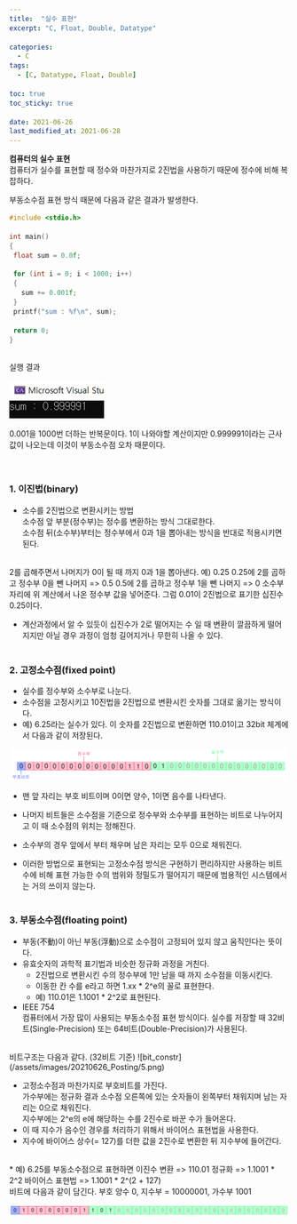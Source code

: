 ```yaml
---
title:  "실수 표현"
excerpt: "C, Float, Double, Datatype"

categories:
  - C
tags:
  - [C, Datatype, Float, Double]

toc: true
toc_sticky: true
 
date: 2021-06-26
last_modified_at: 2021-06-28
---  
```


**컴퓨터의 실수 표현**  
컴퓨터가 실수를 표현할 때 정수와 마찬가지로 2진법을 사용하기 때문에 정수에 비해 복잡하다.  

부동소수점 표현 방식 때문에 다음과 같은 결과가 발생한다.

 ``` c
#include <stdio.h>

int main()
{
  float sum = 0.0f;
  
  for (int i = 0; i < 1000; i++)
  {
    sum += 0.001f;
  }
  printf("sum : %f\n", sum);

  return 0;
}
```  

<br/>
실행 결과  
  
 ![datatype size](/assets/images/20210626_Posting/4.PNG)  

 0.001을 1000번 더하는 반복문이다. 1이 나와야할 계산이지만 0.999991이라는 근사값이 나오는데 이것이 부동소수점 오차 때문이다.  
  <br/><br/>

### 1. 이진법(binary)  
  * 소수를 2진법으로 변환시키는 방법  
    소수점 앞 부분(정수부)는 정수를 변환하는 방식 그대로한다.  
    소수점 뒤(소수부)부터는 정수부에서 0과 1을 뽑아내는 방식을 반대로 적용시키면 된다.
  <br/>  
     2를 곱해주면서 나머지가 0이 될 때 까지 0과 1을 뽑아낸다.  
     예) 0.25  
      0.25에 2를 곱하고 정수부 0을 뺀 나머지 => 0.5  
      0.5에 2를 곱하고 정수부 1을 뺀 나머지 => 0  
      소수부 자리에 위 계산에서 나온 정수부 값을 넣어준다.  
      그럼 0.01이 2진법으로 표기한 십진수 0.25이다.
      <br/>  
      
  * 계산과정에서 알 수 있듯이 십진수가 2로 떨어지는 수 일 때 변환이 깔끔하게 떨어지지만 아닐 경우 과정이 엄청 길어지거나 무한히 나올 수 있다.
  <br/><br/>

### 2. 고정소수점(fixed point) 
  * 실수를 정수부와 소수부로 나눈다.
  * 소수점을 고정시키고 10진법을 2진법으로 변환시킨 숫자를 그대로 옮기는 방식이다.  
  * 예) 6.25라는 실수가 있다. 이 숫자를 2진법으로 변환하면 110.01이고 32bit 체계에서 다음과 같이 저장된다.  
  

   ![memory](/assets/images/20210626_Posting/3.png)  
  * 맨 앞 자리는 부호 비트이며 0이면 양수, 1이면 음수를 나타낸다.
  * 나머지 비트들은 소수점을 기준으로 정수부와 소수부를 표현하는 비트로 나누어지고 이 때 소수점의 위치는 정해진다.
  * 소수부의 경우 앞에서 부터 채우며 남은 자리는 모두 0으로 채워진다.

  * 이러한 방법으로 표현되는 고정소수점 방식은 구현하기 편리하지만 사용하는 비트 수에 비해 표현 가능한 수의 범위와 정밀도가 떨어지기 때문에 범용적인 시스템에서는 거의 쓰이지 않는다.
  <br/><br/>

### 3. 부동소수점(floating point)
  * 부동(不動)이 아닌 부동(浮動)으로 소수점이 고정되어 있지 않고 움직인다는 뜻이다.
  * 유효숫자의 과학적 표기법과 비슷한 정규화 과정을 거친다.  
    - 2진법으로 변환시킨 수의 정수부에 1만 남을 때 까지 소수점을 이동시킨다.
    - 이동한 칸 수를 e라고 하면 1.xx * 2^e의 꼴로 표현한다.
    - 예) 110.01은 1.1001 * 2^2로 표현된다.
  * IEEE 754  
  컴퓨터에서 가장 많이 사용되는 부동소수점 표현 방식이다. 실수를 저장할 때 32비트(Single-Precision) 또는 64비트(Double-Precision)가 사용된다.  
  <br/> 
  비트구조는 다음과 같다. (32비트 기준)  
 ![bit_constr](/assets/images/20210626_Posting/5.png)  

  * 고정소수점과 마찬가지로 부호비트를 가진다.  
 가수부에는 정규화 결과 소수점 오른쪽에 있는 숫자들이 왼쪽부터 채워지며 남는 자리는 0으로 채워진다.  
 지수부에는 2^e의 e에 해당하는 수를 2진수로 바꾼 수가 들어온다. 
 * 이 때 지수가 음수인 경우를 처리하기 위해서 바이어스 표현법을 사용한다.
 * 지수에 바이어스 상수(= 127)를 더한 값을 2진수로 변환한 뒤 지수부에 들어간다.  
 <br/>
 * 예) 6.25를 부동소수점으로 표현하면  
 이진수 변환 => 110.01  
 정규화 => 1.1001 * 2^2
 바이어스 표현법 => 1.1001 * 2^(2 + 127)  
 <br/>
 비트에 다음과 같이 담긴다.  
 부호 양수 0, 지수부 = 10000001, 가수부 1001  
 
 ![result](/assets/images/20210626_Posting/6.png)  
 <br/><br/>  
